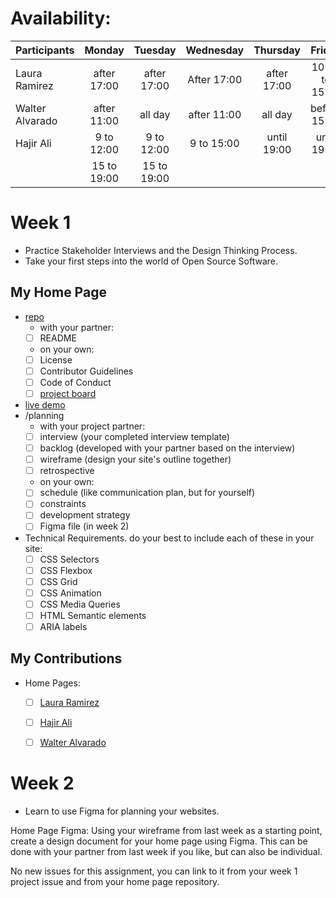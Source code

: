 # Availability:

|Participants        | Monday      | Tuesday     | Wednesday    | Thursday    | Friday         |
| ------------------ | :---------: | :---------: | :----------: | :---------: | :------------: |
| Laura Ramirez      | after 17:00 | after 17:00 | After 17:00  | after 17:00 | 10:00 to 15:00 |
| Walter Alvarado    | after 11:00 | all day     | after 11:00  | all day     | before 15:00   |
| Hajir Ali          | 9 to 12:00  | 9 to 12:00  | 9 to 15:00   | until 19:00 | until 19:00    |
|                    | 15 to 19:00 | 15 to 19:00 |              |             |                |

# Week 1

- Practice Stakeholder Interviews and the Design Thinking Process.
- Take your first steps into the world of Open Source Software.

## My Home Page

- [repo]()
  - with your partner:
  - [ ] README
  - on your own:
  - [ ] License
  - [ ] Contributor Guidelines
  - [ ] Code of Conduct
  - [ ] [project board]()
- [live demo](https://username.github.io)
- /planning
  - with your project partner:
  - [ ] interview (your completed interview template)
  - [ ] backlog (developed with your partner based on the interview)
  - [ ] wireframe (design your site's outline together)
  - [ ] retrospective
  - on your own:
  - [ ] schedule (like communication plan, but for yourself)
  - [ ] constraints
  - [ ] development strategy
  - [ ] Figma file (in week 2)
- Technical Requirements. do your best to include each of these in your site:
  - [ ] CSS Selectors
  - [ ] CSS Flexbox
  - [ ] CSS Grid
  - [ ] CSS Animation
  - [ ] CSS Media Queries
  - [ ] HTML Semantic elements
  - [ ] ARIA labels

## My Contributions

- Home Pages:
  - [ ] [Laura Ramirez](https://lauraramirez220612.github.io)
  - [ ] [Hajir Ali](link_to_your_contribution)
  - [ ] [Walter Alvarado](link_to_your_contribution)
  
  
# Week 2

- Learn to use Figma for planning your websites.

Home Page Figma: Using your wireframe from last week as a starting point, create a design document for your home page using Figma. This can be done with your partner from last week if you like, but can also be individual.

No new issues for this assignment, you can link to it from your week 1 project issue and from your home page repository.


